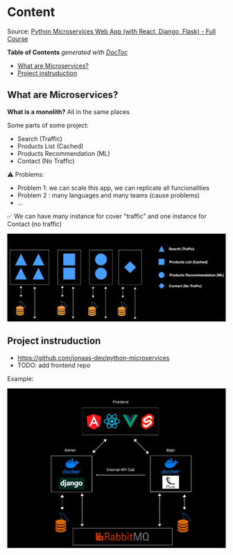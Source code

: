 # Content

Source: [Python Microservices Web App (with React, Django, Flask) - Full Course](<https://www.youtube.com/watch?v=0iB5IPoTDts>)

<!-- START doctoc generated TOC please keep comment here to allow auto update -->
<!-- DON'T EDIT THIS SECTION, INSTEAD RE-RUN doctoc TO UPDATE -->
**Table of Contents**  *generated with [DocToc](https://github.com/thlorenz/doctoc)*

- [What are Microservices?](#what-are-microservices)
- [Project instruduction](#project-instruduction)

<!-- END doctoc generated TOC please keep comment here to allow auto update -->

## What are Microservices?

**What is a monolith?** All in the same places

Some parts of some project:

- Search (Traffic)
- Products List (Cached)
- Products Recommendation (ML)
- Contact (No Traffic)

:warning: Problems:

- Problem 1: we can scale this app, we can replicate all funcionalities
- Problem 2 : many languages and many teams (cause problems)
- ...

✅ We can have many instance for cover "traffic" and one instance for Contact (no traffic)

![Alt text](image.png)

## Project instruduction

- <https://github.com/jonaas-dev/python-microservices>
- TODO: add frontend repo


Example:

![Alt text](image-1.png)